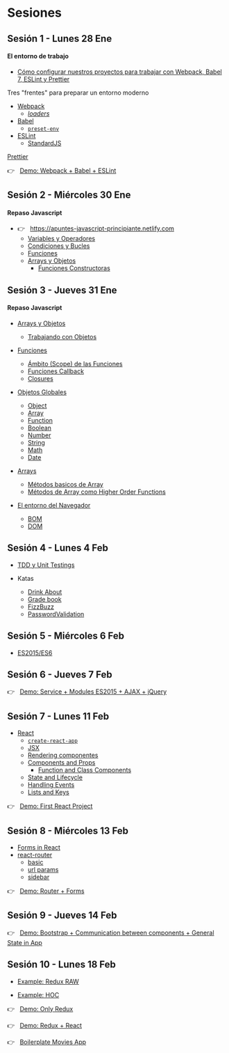# Sesiones

## Sesión 1 - Lunes 28 Ene

#### El entorno de trabajo

- [Cómo configurar nuestros proyectos para trabajar con Webpack, Babel 7, ESLint y Prettier](https://apuntesjs.es/posts/set-webpack-babel-eslint-prettier)

Tres "frentes" para preparar un entorno moderno
- [Webpack](https://webpack.js.org/)
  - [_loaders_](https://webpack.js.org/loaders/)
- [Babel](https://babeljs.io/)
  - [`preset-env`](https://babeljs.io/docs/en/babel-preset-env)
- [ESLint](https://eslint.org/)
  - [StandardJS](https://standardjs.com/)


[Prettier](https://prettier.io/)

👉  &nbsp; [Demo: Webpack + Babel + ESLint](https://github.com/trainings-juanmaguitar/training-leadtech-advanced-js/tree/master/staff/juanmaguitar/starter-project)


## Sesión 2 - Miércoles 30 Ene

#### Repaso Javascript

- 👉  &nbsp;  <https://apuntes-javascript-principiante.netlify.com>
  - [Variables y Operadores](https://apuntes-javascript-principiante.netlify.com/variables_operadores/)
  - [Condiciones y Bucles](https://apuntes-javascript-principiante.netlify.com/condiciones-bucles/)
  - [Funciones](https://apuntes-javascript-principiante.netlify.com/funciones/)
  - [Arrays y Objetos](https://apuntes-javascript-principiante.netlify.com/arrays-y-objetos/)
    - [Funciones Constructoras](https://apuntes-javascript-principiante.netlify.com/arrays-y-objetos/#funciones-constructoras)


## Sesión 3 - Jueves 31 Ene

#### Repaso Javascript

- [Arrays y Objetos](https://apuntes-javascript-principiante.netlify.com/arrays-y-objetos/)
  - [Trabajando con Objetos](https://apuntes-javascript-principiante.netlify.com/arrays-y-objetos/#trabajando-con-objetos)
- [Funciones](https://apuntes-javascript-intermedio.netlify.com/funciones/#%C3%A1mbito-scope-de-las-funciones)
  - [Ámbito (Scope) de las Funciones](https://apuntes-javascript-intermedio.netlify.com/funciones/#%C3%A1mbito-scope-de-las-funciones)
  - [Funciones Callback](https://apuntes-javascript-intermedio.netlify.com/funciones/#funciones-callback)
  - [Closures](https://apuntes-javascript-intermedio.netlify.com/funciones/#closures)
- [Objetos Globales](https://apuntes-javascript-principiante.netlify.com/objetos-globales/)
  - [Object](https://apuntes-javascript-intermedio.netlify.com/objetos_globales/#object)
  - [Array](https://apuntes-javascript-intermedio.netlify.com/objetos_globales/#array)
  - [Function](https://apuntes-javascript-intermedio.netlify.com/objetos_globales/#function)
  - [Boolean](https://apuntes-javascript-intermedio.netlify.com/objetos_globales/#boolean)
  - [Number](https://apuntes-javascript-intermedio.netlify.com/objetos_globales/#number)
  - [String](https://apuntes-javascript-intermedio.netlify.com/objetos_globales/#string)
  - [Math](https://apuntes-javascript-intermedio.netlify.com/objetos_globales/#math)
  - [Date](https://apuntes-javascript-intermedio.netlify.com/objetos_globales/#date)
- [Arrays](https://apuntes-javascript-intermedio.netlify.com/objetos_globales/arrays/)
  - [Métodos basicos de Array](https://apuntes-javascript-intermedio.netlify.com/objetos_globales/arrays/#m%C3%A9todos-basicos-de-array)
  - [Métodos de Array como Higher Order Functions](https://apuntes-javascript-intermedio.netlify.com/objetos_globales/arrays/#m%C3%A9todos-de-array-como-higher-order-functions)


- [El entorno del Navegador](https://apuntes-javascript-principiante.netlify.com/entorno_navegador/)
  - [BOM](https://apuntes-javascript-principiante.netlify.com/bom/)
  - [DOM](https://apuntes-javascript-principiante.netlify.com/dom/)

## Sesión 4 - Lunes 4 Feb

- [TDD y Unit Testings](https://apuntes-javascript-avanzado.netlify.com/unit_testings/)

- Katas
    - [Drink About](https://github.com/juanmaguitar/exercises-katas-js/tree/master/DrinkAbout)
    - [Grade book](https://github.com/juanmaguitar/exercises-katas-js/tree/master/GradeBook)
    - [FizzBuzz](https://github.com/juanmaguitar/exercises-katas-js/tree/master/FizzBuzz)
    - [PasswordValidation](https://github.com/juanmaguitar/exercises-katas-js/tree/master/PasswordValidation)

## Sesión 5 - Miércoles 6 Feb

- [ES2015/ES6](https://apuntes-javascript-avanzado.netlify.com/es6/)

## Sesión 6 - Jueves 7 Feb

👉  &nbsp; [Demo: Service + Modules ES2015 + AJAX + jQuery](https://github.com/trainings-juanmaguitar/training-leadtech-advanced-js/tree/master/staff/juanmaguitar/todos-project)

## Sesión 7 - Lunes 11 Feb

- [React](https://reactjs.org/) 
    - [`create-react-app`](https://github.com/facebook/create-react-app)
    - [JSX](https://reactjs.org/docs/introducing-jsx.html)
    - [Rendering componentes](https://reactjs.org/docs/rendering-elements.html)
    - [Components and Props](https://reactjs.org/docs/components-and-props.html)
        - [Function and Class Components](https://reactjs.org/docs/components-and-props.html#function-and-class-components)
    - [State and Lifecycle](https://reactjs.org/docs/state-and-lifecycle.html)
    - [Handling Events](https://reactjs.org/docs/handling-events.html)
    - [Lists and Keys](https://reactjs.org/docs/lists-and-keys.html)

👉  &nbsp; [Demo: First React Project](https://github.com/trainings-juanmaguitar/training-leadtech-advanced-js/tree/master/staff/juanmaguitar/my-first-react-project)


## Sesión 8 - Miércoles 13 Feb

- [Forms in React](https://reactjs.org/docs/forms.html)
- [react-router](https://reacttraining.com/react-router)
    - [basic](https://reacttraining.com/react-router/web/example/basic)
    - [url params](https://reacttraining.com/react-router/web/example/url-params)
    - [sidebar](https://reacttraining.com/react-router/web/example/sidebar)

👉  &nbsp; [Demo: Router + Forms](https://github.com/trainings-juanmaguitar/training-leadtech-advanced-js/tree/master/staff/juanmaguitar/project-forms-router)

## Sesión 9 - Jueves 14 Feb

👉  &nbsp; [Demo: Bootstrap + Communication between components + General State in App](https://github.com/trainings-juanmaguitar/training-leadtech-advanced-js/tree/master/staff/juanmaguitar/bootstrap-app)

## Sesión 10 - Lunes 18 Feb

-  [Example: Redux RAW](https://github.com/trainings-juanmaguitar/training-leadtech-advanced-js/blob/master/stuff/examples/sesion10/redux-raw.js)

- [Example: HOC](https://github.com/trainings-juanmaguitar/training-leadtech-advanced-js/blob/master/stuff/examples/sesion10/hoc.js)

👉  &nbsp; [Demo: Only Redux](https://github.com/trainings-juanmaguitar/training-leadtech-advanced-js/tree/master/staff/juanmaguitar/redux-demo)

👉  &nbsp; [Demo: Redux + React](https://github.com/trainings-juanmaguitar/training-leadtech-advanced-js/tree/master/staff/juanmaguitar/demo-redux-react-basic)

👉  &nbsp; [Boilerplate Movies App](https://github.com/trainings-juanmaguitar/training-leadtech-advanced-js/tree/master/staff/juanmaguitar/boilerplate-movies-app)



